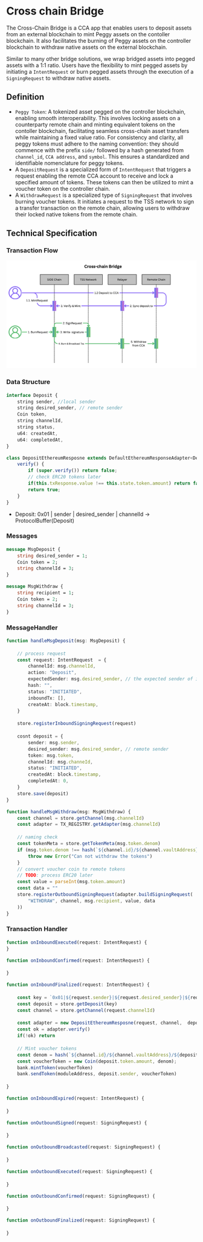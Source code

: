 # Cross chain Bridge

The Cross-Chain Bridge is a CCA app that enables users to deposit assets from an external blockchain to mint Peggy assets on the contoller blockchain. It also facilitates the burning of Peggy assets on the controller blockchain to withdraw native assets on the external blockchain.

Similar to many other bridge solutions, we wrap bridged assets into pegged assets with a 1:1 ratio. Users have the flexibility to mint pegged assets by initiating a `IntentRequest` or burn pegged assets through the execution of a `SigningRequest` to withdraw native assets.

## Definition

 - `Peggy Token`: A tokenized asset pegged on the controller blockchain, enabling smooth interoperability. This involves locking assets on a counterparty remote chain and minting equivalent tokens on the contoller blockchain, facilitating seamless cross-chain asset transfers while maintaining a fixed value ratio. For consistency and clarity, all peggy tokens must adhere to the naming convention: they should commence with the prefix `side/` followed by a hash generated from `channel_id`, `CCA address`, and `symbol`. This ensures a standardized and identifiable nomenclature for peggy tokens.
 - A `DepositRequest` is a specialized form of `IntentRequest` that triggers a request enabling the remote CCA account to receive and lock a specified amount of tokens. These tokens can then be utilized to mint a voucher token on the controller chain.
 - A `WithdrawRequest` is a specialized type of `SigningRequest` that involves burning voucher tokens. It initiates a request to the TSS network to sign a transfer transaction on the remote chain, allowing users to withdraw their locked native tokens from the remote chain.

## Technical Specification
### Transaction Flow
![flow](./bridge_workflow.png)

### Data Structure

```ts
interface Deposit {
    string sender, //local sender
    string desired_sender, // remote sender
    Coin token,
    string channelId,
    string status,
    u64: createdAt,
    u64: completedAt,
}
```

```ts
class DepositEthereumResposne extends DefaultEthereumResponseAdapter<Deposit> {
    verify() {
        if (super.verify()) return false;
        // check ERC20 tokens later
        if(this.txResponse.value !== this.state.token.amount) return false
        return true;
    }
}
```

- Deposit: 0x01 | sender | desired_sender | channelId  -> ProtocolBuffer(Deposit)

### Messages
```proto
message MsgDeposit {
    string desired_sender = 1;
    Coin token = 2;
    string channelId = 3;
}
```
```proto
message MsgWithdraw {
    string recipient = 1;
    Coin token = 2;
    string channelId = 3;
}
```
### MessageHandler

```ts
function handleMsgDeposit(msg: MsgDeposit) {

    // process request
    const request: IntentRequest  = {
        channelId: msg.channelId,
        action: "Deposit",
        expectedSender: msg.desired_sender, // the expected sender of inboundTx on counterparty chain
        hash: "",
        status: "INITIATED",
        inboundTx: [],
        createAt: block.timestamp,
    }

    store.registerInboundSigningRequest(request)

    cosnt deposit = {
        sender: msg.sender,
        desired_sender: msg.desired_sender, // remote sender
        token: msg.token,
        channelId: msg.channeId,
        status: "INITIATED",
        createdAt: block.timestamp,
        completedAt: 0,
    }
    store.save(deposit)
}
```

```ts
function handleMsgWithdraw(msg: MsgWithdraw) {
    const channel = store.getChannel(msg.channelId)
    const adapter = TX_REGISTRY.getAdapter(msg.channelId)

    // naming check
    const tokenMeta = store.getTokenMeta(msg.token.denom)
    if (msg.token.denom !== hash(`${channel.id}/${channel.vaultAddress}/${tokenMeta.denom}`)) {
        throw new Error("Can not withdraw the tokens")
    }
    // convert voucher coin to remote tokens
    // TODO: process ERC20 later
    const value = parseInt(msg.token.amount)
    const data = ""
    store.registerOutboundSigningRequest(adapter.buildSigningRequest(
        "WITHDRAW", channel, msg.recipient, value, data
    ))
}
```

### Transaction Handler

```ts
function onInboundExecuted(request: IntentRequest) {
}
```
```ts
function onInboundConfirmed(request: IntentRequest) {

}
```
```ts
function onInboundFinalized(request: IntentRequest) {

    const key = `0x01|${request.sender}|${request.desired_sender}|${request.channelId}`
    const deposit = store.getDeposit(key)
    const channel = store.getChannel(request.channelId)

    const adapter = new DepositEthereumResposne(request, channel,  deposit)
    const ok = adapter.verify()
    if(!ok) return

    // Mint voucher tokens
    const denom = hash(`${channel.id}/${channel.vaultAddress}/${deposit.token.denom}`);
    const voucherToken = new Coin(deposit.token.amount, denom);
    bank.mintToken(voucherToken)
    bank.sendToken(moduleAddress, deposit.sender, voucherToken)

}
```
```ts
function onInboundExpired(request: IntentRequest) {

}
```

```ts
function onOutboundSigned(request: SigningRequest) {

}
```
```ts
function onOutboundBroadcasted(request: SigningRequest) {

}
```
```ts
function onOutboundExecuted(request: SigningRequest) {

}
```
```ts
function onOutboundConfirmed(request: SigningRequest) {

}
```
```ts
function onOutboundFinalized(request: SigningRequest) {

}
```

